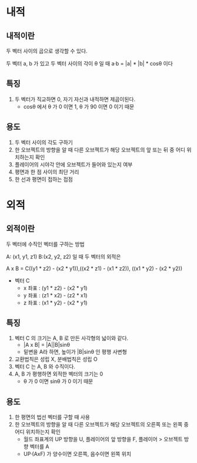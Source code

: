 # 내적
## 내적이란
두 벡터 사이의 곱으로 생각할 수 있다.

두 벡터 a, b 가 있고 두 벡터 사이의 각이 θ 일 때 a·b = |a| * |b| * cosθ 이다

## 특징
1. 두 벡터가 직교하면 0, 자기 자신과 내적하면 제곱이된다.
    - cosθ 에서 θ 가 0 이면 1, θ 가 90 이면 0 이기 때문

## 용도
1. 두 벡터 사이의 각도 구하기
2. 한 오브젝트의 방향을 알 때 다른 오브젝트가 해당 오브젝트의 앞 또는 뒤 중 어디 위치하는지 확인
3. 플레이어의 시야각 안에 오브젝트가 들어와 있는지 여부
4. 평면과 한 점 사이의 최단 거리
5. 한 선과 평면이 접하는 접점

# 외적
## 외적이란
두 벡터에 수직인 벡터를 구하는 방법

A: (x1, y1, z1) B:(x2, y2, z2) 일 때 두 벡터의 외적은

A x B = C((y1 * z2) - (x2 * y1)),((x2 * z1) - (x1 * z2)), ((x1 * y2) - (x2 * y2))

- 벡터 C
  - x 좌표 : (y1 * z2) - (x2 * y1)
  - y 좌표 : (z1 * x2) - (z2 * x1)
  - z 좌표 : (x1 * y2) - (x2 * y1)

 ## 특징
 1. 벡터 C 의 크기는 A, B 로 만든 사각형의 넓이와 같다.
    - |A x B| = |A||B|sinθ
    - 밑변을 A라 하면, 높이가 |B|sinθ 인 평행 사변형
 2. 교환법칙은 성립 X, 분배법칙은 성립 O
 3. 벡터 C 는 A, B 와 수직이다.
 4. A, B 가 평행하면 외적한 벡터의 크기는 0
    - θ 가 0 이면 sinθ 가 0 이기 때문
   
## 용도
1. 한 평면의 법선 벡터를 구할 때 사용
2. 한 오브젝트의 방향을 알 때 다른 오브젝트가 해당 오브젝트의 오른쪽 또는 왼쪽 중 어디 위치하는지 확인
   - 월드 좌표계의 UP 방향을 U, 플레이어의 앞 방향을 F, 플레이어 > 오브젝트 방향 벡터를 A
   - UP·(AxF) 가 양수이면 오른쪽, 음수이면 왼쪽 위치

